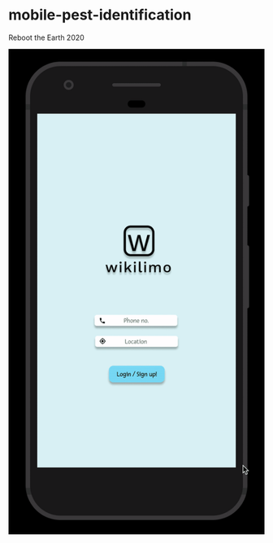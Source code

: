 # mobile-pest-identification
Reboot the Earth 2020


![alt_text](demo-pestid-remedies.gif "Demonstrating automated pest identification and suggestion of remedies.")
